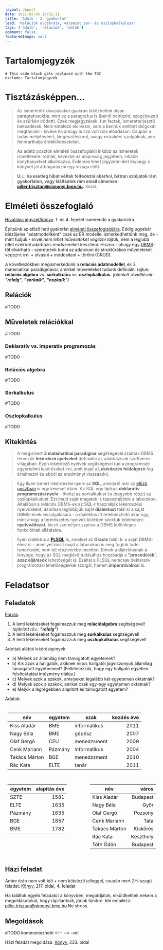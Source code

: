 ```yaml
---
layout: dbpost
date: 2021-08-05 19:51:11
title: 'Adatb - 2. gyakorlat'
lead: 'Relációk algebrája, valamint sor- és oszlopkalkulusa'
tags: ['adatb', 'relaciok', 'matek']
comment: false
featuredImage: null
---
```


# Tartalomjegyzék

```toc
# This code block gets replaced with the TOC
exclude: Tartalomjegyzék
```

# Tisztázásképpen...

> Az ismertetők olvasásakor gyakran ütközhettek olyan paragrafusokba, mint ez a paragrafus is (balról behúzott, szegélyezett és szürkén íródott). Ezek megjegyzések, fun factek, ismeretterjesztő bekezdések. Nem kötelező elolvasni, sem a bennük említett dolgokat megtanulni - kivéve ha amúgy is szó volt róla előadáson. Csupán a tudás mélyítéséért, kiegészítésként, avagy extraként szolgálnak, ami fenntarthatja érdeklődéseteket.

> Az adatb posztok elméléti összefoglalói inkább az ismeretek ismétlésére íródtak, kevésbé az alaposság jegyében, inkább konyhanyelvet alkalmazva. Érdemes lehet jegyzeteinket és/vagy a könyvet jól átbogarászni egy vizsga előtt.

> **U.i.: ha esetleg hibát véltek felfedezni akárhol, bátran szóljatok rám gyakorlaton, vagy kiáltsatok rám email címemen: [piller.trisztan@simonyi.bme.hu](mailto:piller.trisztan@simonyi.bme.hu).** Köszi.

# Elméleti összefoglaló

[Hivatalos jegyzet/könyv](https://db.bme.hu/~gajdos/Adatbazisok2019.pdf): 1. és 4. fejezet ismerendő a gyakorlatra.

Építsünk az előző heti gyakorlat [elméleti összefoglalójára](/dbpost/2021-08-03-adatb-1-gyakorlat/#miről-volt-szó-előadáson---elméleti-összefoglaló). Eddig ugyebár idézőjeles "adatmodellként" csak az ER modellel ismerkedhettünk meg, de - mint tudjuk - mivel _nem lehet műveleteket végezni rajtuk_, nem a legjobb ötlet ezekből adatbázis rendszereket készíteni. Hiszen - ahogy egy [DBMS](/dbpost/2021-08-03-adatb-1-gyakorlat/#dbms)-től elvárható - szeretnénk tudni az adatokon és struktúrákon műveleteket végezni: írni + olvasni + módosítani + törölni (CRUD).

A következőkben megismerkedünk a **relációs adatmodellel**, és 3 matematikai paradigmával, amikkel műveleteket tudunk definiálni rajtuk: **relációs algebra** vs. **sorkalkulus** vs. **oszlopkalkulus**. _(ajánlott rövidítések: **"relalg"**, **"sorkalk"**, **"oszkalk"**)_

## Relációk

#TODO

## Műveletek relációkkal

#TODO

### Deklaratív vs. Imperatív programozás

#TODO

### Relációs algebra

#TODO

### Sorkalkulus

#TODO

### Oszlopkalkulus

#TODO

## Kitekintés

> A megismert **3 matematikai paradigma** segítségével szoktak DBMS tervezők **lekérdező nyelveket** definiálni az adatbázisok szoftveres világában. Ezen lekérdező nyelvek segítségével tud a programozó egyértelmű lekéréseket írni, amit majd a **Lekérdezés feldolgozó** fog értelmezni és abból az eredményt visszaadni.

> Egy ilyen ismert lekérdezési nyelv az **SQL**, amelyről már az [előző posztban](/dbpost/2021-08-03-adatb-1-gyakorlat/#sql) is egy keveset írtam. Az SQL egy tipikus **deklaratív programozási nyelv** - ötvözi az sorkalkulust és (nagyobb részt) az oszlopkalkulust. Ezt majd saját magatok is tapasztaljátok a laborokon. Általában a relációs DBMS-ek az SQL-t használják lekérdezési nyelvükként, azonban legtöbbjük saját **dialektust** talál ki a saját DBMS-ének kiszolgálására - a dialektus itt értelmezhető akár úgy, mint ahogy a természetes nyelvek körében szoktuk értelmezni: **nyelvváltozat**, kicsit személyre szabva a DBMS különleges funkcióinak ellátására.

> Ilyen dialektus a **[PLSQL](https://www.techonthenet.com/oracle/index.php)** is, amelyet az **Oracle** talált ki a saját DBMS-éhez is - amellyel kicsit majd a laborokon is meg fogtok tudni ismerkedni, nem túl részletekbe menően. Ennek a dialektusnak a lényege, hogy az SQL meglévő tudásához hozzáadja a **"procedúrák", azaz eljárások** lehetőségét is. Ezáltal a PLSQL nemcsak deklaratív programozási lehetőségekkel szolgál, hanem **imperatívakkal** is.

# Feladatsor

## Feladatok

[Forrás](https://www.db.bme.hu/adatbazisok/files/relacios-lekerdezesek-handout.pdf).

1. A lenti lekéréseket fogalmazzuk meg **relációalgebra** segítségével! _(ajánlott röv.: **"relalg"**)_
1. A lenti lekéréseket fogalmazzuk meg **sorkalkulus** segítségével!
1. A lenti lekéréseket fogalmazzuk meg **oszlopkalkulus** segítségével!

Adottak alábbi lekérésigények:

- a) Melyek az államilag nem támogatott egyetemek?
- b) Kik azok a hallgatók, akiknek nincs hallgatói jogviszonyuk államilag támogatott egyetemmel? (Feltételezzük, hogy egy hallgató egyetlen felsőoktatási intézmény diákja.)
- c) Melyek azok a szakok, amelyeket legalább két egyetemen oktatnak?
- d) Melyek azok a szakok, amiket csak egy-egy egyetemen oktatnak?
- e) Melyik a legrégebben alapított és támogatott egyetem?

Adatok:

<div style="display: flex; flex-wrap: wrap; justify-content: space-between;">

<div style="margin: 0.5rem;">

| név           | egyetem | szak         | kezdés éve |
| ------------- | ------- | ------------ | ---------: |
| Kiss Aladár   | BME     | informatikus |       2011 |
| Nagy Béla     | BME     | gépész       |       2007 |
| Olaf Gergő    | CEU     | menedzsment  |       2009 |
| Cenk Mariann  | Pázmány | informatikus |       2004 |
| Takács Márton | BGE     | menedzsment  |       2010 |
| Rác Kata      | ELTE    | tanár        |       2011 |

</div>
<div style="margin: 0.5rem;">

| egyetem | alapítás éve |
| ------- | -----------: |
| SZTE    |         1581 |
| ELTE    |         1635 |
| Pázmány |         1635 |
| BGE     |         1857 |
| BME     |         1782 |

</div>
<div style="margin: 0.5rem;">

| név           |     város |
| ------------- | --------: |
| Kiss Aladár   |  Budapest |
| Nagy Béla     |      Győr |
| Olaf Gergő    |   Pozsony |
| Cenk Mariann  |      Tata |
| Takács Márton |  Kiskőrös |
| Rác Kata      | Keszthely |
| Tóth Ödön     |  Budapest |

</div>
</div>

## Házi feladat

Amire órán nem volt idő + nem kötelező jelleggel, csupán mert ZH-szagú feladat: [Könyv](https://db.bme.hu/~gajdos/Adatbazisok2019.pdf), 217. oldal, 4. feladat

Ha találtok egyéb feladatot a könyvben, megoldjátok, elküldhetitek nekem a megoldásotokat, hogy rápillantsak, jónak tűnik-e. Ide emailezz: [piller.trisztan@simonyi.bme.hu](mailto:piller.trisztan@simonyi.bme.hu) No stress.

## Megoldások

#TODO kommentezhető <\!\-\- \-\-\> -vel

Házi feladat megoldása: [Könyv](https://db.bme.hu/~gajdos/Adatbazisok2019.pdf), 233. oldal
